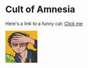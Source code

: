 <div>
<h1> <strong>Cult of Amnesia </strong> </h1>
</div>

<p> Here's a link to a funny cat:
<a href="https://www.youtube.com/shorts/NsMKvVdEPkw">Click me</a>
</p>

<img width="100" height="100" src="assets/b4a11f067a4d7a1a085817985bcf55db.jpg">
